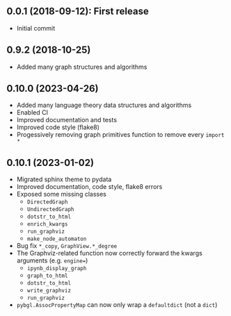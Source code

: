 ## 0.0.1 (2018-09-12): First release

* Initial commit

## 0.9.2 (2018-10-25)

* Added many graph structures and algorithms 

## 0.10.0 (2023-04-26)

* Added many language theory data structures and algorithms
* Enabled CI
* Improved documentation and tests
* Improved code style (flake8)
* Progessively removing graph primitives function to remove every `import *`

## 0.10.1 (2023-01-02)

* Migrated sphinx theme to pydata
* Improved documentation, code style, flake8 errors
* Exposed some missing classes
  * `DirectedGraph`
  * `UndirectedGraph`
  * `dotstr_to_html`
  * `enrich_kwargs`
  * `run_graphviz`
  * `make_node_automaton`
* Bug fix `*_copy`, `GraphView.*_degree`
* The Graphviz-related function now correctly forward the kwargs arguments (e.g. `engine=`)
  * `ipynb_display_graph`
  * `graph_to_html`
  * `dotstr_to_html`
  * `write_graphviz`
  * `run_graphviz`
* `pybgl.AssocPropertyMap` can now only wrap a `defaultdict` (not a `dict`)
